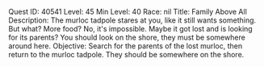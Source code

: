 Quest ID: 40541
Level: 45
Min Level: 40
Race: nil
Title: Family Above All
Description: The murloc tadpole stares at you, like it still wants something. But what? More food? No, it's impossible. Maybe it got lost and is looking for its parents? You should look on the shore, they must be somewhere around here.
Objective: Search for the parents of the lost murloc, then return to the murloc tadpole. They should be somewhere on the shore.
